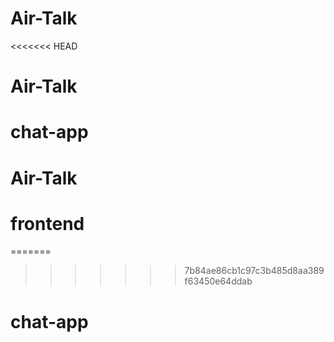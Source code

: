 # Air-Talk
<<<<<<< HEAD
# Air-Talk
# chat-app
# Air-Talk
# frontend
=======

>>>>>>> 7b84ae86cb1c97c3b485d8aa389f63450e64ddab
# chat-app
